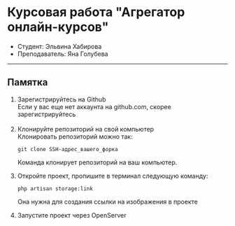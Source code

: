 <h1>Курсовая работа "Агрегатор онлайн-курсов"</h1>

<ul>
    <li>Студент: Эльвина Хабирова</li>
    <li>Преподаватель: Яна Голубева</li>
</ul>

<hr>

<h2>Памятка</h2>

<ol>
    <li>Зарегистрируйтесь на Github</li>
    <span>Если у вас еще нет аккаунта на github.com, скорее зарегистрируйтесь</span><br><br>
    <li>Клонируйте репозиторий на свой компьютер</li>
    <span>Клонировать репозиторий можно так:</span>
    <pre class="notranslate"><code>git clone SSH-адрес_вашего_форка
</code></pre>
    <p>Команда клонирует репозиторий на ваш компьютер.</p>
    <li>Откройте проект, пропишите в терминал следующую команду:</li>
    <pre class="notranslate"><code>php artisan storage:link
</code></pre>
    <p>Она нужна для создания ссылки на изображения в проекте</p>
    <li>Запустите проект через OpenServer</li>
</ol>
